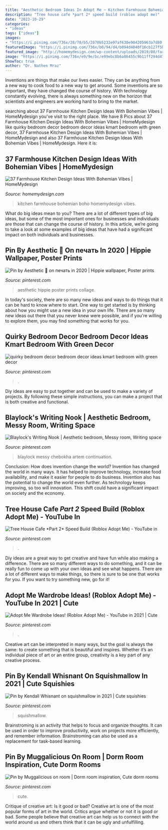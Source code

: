 ```yaml
---
title: "Aesthetic Bedroom Ideas In Adopt Me ~ Kitchen Farmhouse Bohemian Boho Homemydesign Vibes"
description: "Tree house cafe *part 2* speed build (roblox adopt me)"
date: "2023-10-29"
categories:
- "ideas"
tags: ["ideas"]
images:
- "https://i.pinimg.com/736x/28/70/b5/2870b5232e97af630e904205963a7d80.jpg"
featuredImage: "https://i.pinimg.com/736x/b0/94/d4/b094d4040f16cb127f5b1f03a190fcae.jpg"
featured_image: "http://homemydesign.com/wp-content/uploads/2019/08/farmhouse-boho-kitchen-design-with-reclaimed-wood.jpg"
image: "https://i.pinimg.com/736x/e9/9e/bc/e99ebc8b6a86455c9b11ff294d470e9f.jpg"
ShowToc: true
author: "Dr. Nathen Mraz"
---
```



Inventions are things that make our lives easier. They can be anything from a new way to cook food to a new way to get around. Some inventions are so important, they have changed the course of history. With technology constantly evolving, there is always something new on the horizon that scientists and engineers are working hard to bring to the market.

	

		
searching about 37 Farmhouse Kitchen Design Ideas With Bohemian Vibes | HomeMydesign you've visit to the right place. We have 8 Pics about 37 Farmhouse Kitchen Design Ideas With Bohemian Vibes | HomeMydesign like quirky bedroom decor bedroom decor ideas kmart bedroom with green decor, 37 Farmhouse Kitchen Design Ideas With Bohemian Vibes | HomeMydesign and also 37 Farmhouse Kitchen Design Ideas With Bohemian Vibes | HomeMydesign. Here it is:
		
    
## 37 Farmhouse Kitchen Design Ideas With Bohemian Vibes | HomeMydesign

<img loading=lazy src="http://homemydesign.com/wp-content/uploads/2019/08/farmhouse-boho-kitchen-design-with-reclaimed-wood.jpg" onerror="this.onerror=null;this.src='https://tse2.mm.bing.net/th?id=OIP.wT0e8M7apboqTppRENKK6QHaJ4&amp;pid=15.1';" alt="37 Farmhouse Kitchen Design Ideas With Bohemian Vibes | HomeMydesign">

_Source: homemydesign.com_

>kitchen farmhouse bohemian boho homemydesign vibes. 

	

What do big ideas mean to you?
There are a lot of different types of big ideas, but some of the most important ones for businesses and individuals are those that can change the course of history. In this article, we’re going to take a look at some examples of big ideas that have had a significant impact on both individuals and businesses.

    
## Pin By Aesthetic 🌸 On печать In 2020 | Hippie Wallpaper, Poster Prints

<img loading=lazy src="https://i.pinimg.com/736x/9a/69/8c/9a698c70b036bfab7be94fcf15627b00.jpg" onerror="this.onerror=null;this.src='https://tse4.mm.bing.net/th?id=OIP.cv4D59J8yW4yZXrc2Wap6gHaLQ&amp;pid=15.1';" alt="Pin by Aesthetic 🌸 on печать in 2020 | Hippie wallpaper, Poster prints">

_Source: pinterest.com_

>aesthetic hippie poster prints collage. 

	

In today's society, there are so many new ideas and ways to do things that it can be hard to know where to start. One way to get started is by thinking about how you might use a new idea in your own life. There are so many new ideas out there that you never knew were possible, and if you're willing to explore them, you may find something that works for you.

    
## Quirky Bedroom Decor Bedroom Decor Ideas Kmart Bedroom With Green Decor

<img loading=lazy src="https://i.pinimg.com/736x/28/70/b5/2870b5232e97af630e904205963a7d80.jpg" onerror="this.onerror=null;this.src='https://tse3.mm.bing.net/th?id=OIP.58fdotWav1YxDooskKXKuwHaIV&amp;pid=15.1';" alt="quirky bedroom decor bedroom decor ideas kmart bedroom with green decor">

_Source: pinterest.com_

>. 

	

Diy ideas are easy to put together and can be used to make a variety of projects. By following these simple instructions, you can make a project that is both creative and functional.

    
## Blaylock&#039;s Writing Nook | Aesthetic Bedroom, Messy Room, Writing Space

<img loading=lazy src="https://i.pinimg.com/736x/09/a5/56/09a5561898bada48a649e813e681a5cb.jpg" onerror="this.onerror=null;this.src='https://tse2.mm.bing.net/th?id=OIP.vNtmkSR7CeNd-SNRTGZ3hwHaJ4&amp;pid=15.1';" alt="Blaylock&#039;s Writing Nook | Aesthetic bedroom, Messy room, Writing space">

_Source: pinterest.com_

>blaylock messy chebokha artem continuation. 

	

Conclusion: How does invention change the world?
Invention has changed the world in many ways. It has helped to improve technology, increase food availability, and make it easier for people to do business. Invention also has the potential to change the world even further. As technology keeps improving, so too will innovation. This shift could have a significant impact on society and the economy.

    
## Tree House Cafe *Part 2* Speed Build (Roblox Adopt Me) - YouTube In

<img loading=lazy src="https://i.pinimg.com/736x/e9/9e/bc/e99ebc8b6a86455c9b11ff294d470e9f.jpg" onerror="this.onerror=null;this.src='https://tse4.mm.bing.net/th?id=OIP.GynJ_qNpnLn6PXhSSfiTQQHaFj&amp;pid=15.1';" alt="Tree House Cafe *Part 2* Speed Build (Roblox Adopt Me) - YouTube in">

_Source: pinterest.com_

>. 

	

Diy ideas are a great way to get creative and have fun while also making a difference. There are so many different ways to do something, and it can be really fun to come up with your own ideas and see what happens. There are a lot of different ways to make things, so there is sure to be one that works for you. If you want to try something new, go for it!

    
## Adopt Me Wardrobe Ideas! (Roblox Adopt Me) - YouTube In 2021 | Cute

<img loading=lazy src="https://i.pinimg.com/736x/f9/c2/8b/f9c28bb755036531d2f712f34e9ae8c3.jpg" onerror="this.onerror=null;this.src='https://tse4.mm.bing.net/th?id=OIP.84A1MvOTnK6Fmn6s0k3JvgHaFj&amp;pid=15.1';" alt="Adopt Me Wardrobe Ideas! (Roblox Adopt Me) - YouTube in 2021 | Cute">

_Source: pinterest.com_

>. 

	

Creative art can be interpreted in many ways, but the goal is always the same: to create something that is beautiful and inspires. Whether it’s an individual piece of art or an entire group, creativity is a key part of any creative process.

    
## Pin By Kendall Whisnant On Squishmallow In 2021 | Cute Squishies

<img loading=lazy src="https://i.pinimg.com/736x/43/9d/9b/439d9b11d605e43027edd963343b9e47.jpg" onerror="this.onerror=null;this.src='https://tse1.mm.bing.net/th?id=OIP.-FR_EPnNDFPaqJuDoguEuAHaMJ&amp;pid=15.1';" alt="Pin by Kendall Whisnant on squishmallow in 2021 | Cute squishies">

_Source: pinterest.com_

>squishmallow. 

	

Brainstroming is an activity that helps to focus and organize thoughts. It can be used in order to improve productivity, work on projects more efficiently, and remember information. Brainstroming can also be used as a replacement for task-based learning.

    
## Pin By Muggalicious On Room | Dorm Room Inspiration, Cute Dorm Rooms

<img loading=lazy src="https://i.pinimg.com/736x/b0/94/d4/b094d4040f16cb127f5b1f03a190fcae.jpg" onerror="this.onerror=null;this.src='https://tse1.mm.bing.net/th?id=OIP.H8pFMZF-tNb4xmdlMEjsowHaJ4&amp;pid=15.1';" alt="Pin by Muggalicious on room | Dorm room inspiration, Cute dorm rooms">

_Source: pinterest.com_

>cute. 

	

Critique of creative art: Is it good or bad?
Creative art is one of the most popular forms of art in the world. Critics argue whether or not it is good or bad. Some people believe that creative art can help us to connect with the world around us and others think that it can be ugly and unfulfilling.

